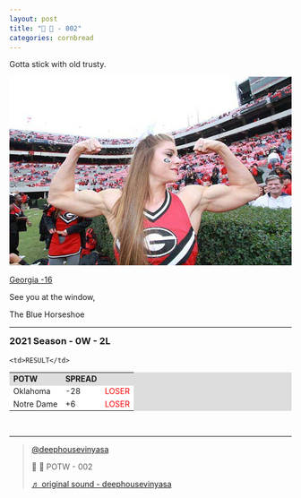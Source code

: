 ```yaml
---
layout: post
title: "🌽 🍞 - 002"
categories: cornbread
---
```

<p>Gotta stick with old trusty.</p>

<p><img src="/assets/images/cb002.jpg" ></p>

<p><a href="https://www.tiktok.com/@deephousevinyasa/video/7024869743500807430?is_copy_url=0&is_from_webapp=v1&sender_device=pc&sender_web_id=7028408340628112901" target="_blank">
Georgia -16
</a></p>

<p>See you at the window,  </p>

<p>The Blue Horseshoe</p>

<hr>

<h3 style="margin-top:0px;">2021 Season - 0W - 2L</h3>

<table style="width:100%;background-color:#dddddd;">
  <tr style="font-weight:bold;">
    <td>POTW</td>
    <td>SPREAD</td>

    <td>RESULT</td>
  </tr>
  <tr style="background-color:#FFF;">
    <td>Oklahoma</td>
    <td>-28</td>
    <td style="color:red;">LOSER</td>
  </tr>
  <tr style="background-color:#FFF;">
    <td>Notre Dame</td>
    <td>+6</td>
    <td style="color:red;">LOSER</td>
  </tr>
</table>
<br>
<hr>


<blockquote class="tiktok-embed" cite="https://www.tiktok.com/@deephousevinyasa/video/7024869743500807430" data-video-id="7024869743500807430" style="max-width: 605px;min-width: 325px;" > <section> <a target="_blank" title="@deephousevinyasa" href="https://www.tiktok.com/@deephousevinyasa">@deephousevinyasa</a> <p>🌽 🍞 POTW - 002</p> <a target="_blank" title="♬ original sound - deephousevinyasa" href="https://www.tiktok.com/music/original-sound-7024869632909576966">♬ original sound - deephousevinyasa</a> </section> </blockquote> <script async src="https://www.tiktok.com/embed.js"></script>
